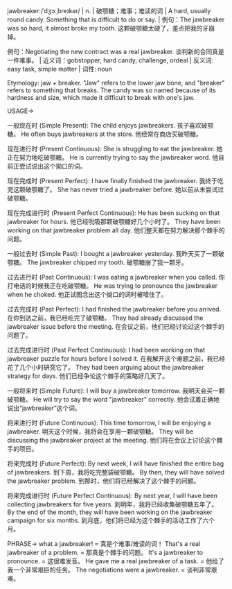 jawbreaker:/ˈdʒɔːˌbreɪkər/ | n. | 破颚糖；难事；难读的词 | A hard, usually round candy. Something that is difficult to do or say.  |  例句：The jawbreaker was so hard, it almost broke my tooth. 这颗破颚糖太硬了，差点把我的牙崩掉。

例句：Negotiating the new contract was a real jawbreaker. 谈判新的合同真是一件难事。 | 近义词：gobstopper, hard candy, challenge, ordeal | 反义词: easy task, simple matter | 词性: noun

Etymology: jaw + breaker.  "Jaw" refers to the lower jaw bone, and "breaker" refers to something that breaks.  The candy was so named because of its hardness and size, which made it difficult to break with one's jaw.


USAGE->

一般现在时 (Simple Present):
The child enjoys jawbreakers.  孩子喜欢破颚糖。
He often buys jawbreakers at the store. 他经常在商店买破颚糖。

现在进行时 (Present Continuous):
She is struggling to eat the jawbreaker. 她正在努力地吃破颚糖。
He is currently trying to say the jawbreaker word. 他目前正尝试说出这个拗口的词。


现在完成时 (Present Perfect):
I have finally finished the jawbreaker. 我终于吃完这颗破颚糖了。
She has never tried a jawbreaker before. 她以前从未尝试过破颚糖。


现在完成进行时 (Present Perfect Continuous):
He has been sucking on that jawbreaker for hours. 他已经吮吸那颗破颚糖好几个小时了。
They have been working on that jawbreaker problem all day. 他们整天都在努力解决那个棘手的问题。


一般过去时 (Simple Past):
I bought a jawbreaker yesterday. 我昨天买了一颗破颚糖。
The jawbreaker chipped my tooth. 破颚糖崩了我一颗牙。


过去进行时 (Past Continuous):
I was eating a jawbreaker when you called. 你打电话的时候我正在吃破颚糖。
He was trying to pronounce the jawbreaker when he choked. 他正试图念出这个拗口的词时被噎住了。


过去完成时 (Past Perfect):
I had finished the jawbreaker before you arrived. 在你到达之前，我已经吃完了破颚糖。
They had already discussed the jawbreaker issue before the meeting. 在会议之前，他们已经讨论过这个棘手的问题了。


过去完成进行时 (Past Perfect Continuous):
I had been working on that jawbreaker puzzle for hours before I solved it. 在我解开这个难题之前，我已经花了几个小时研究它了。
They had been arguing about the jawbreaker strategy for days. 他们已经争论这个棘手的策略好几天了。


一般将来时 (Simple Future):
I will buy a jawbreaker tomorrow. 我明天会买一颗破颚糖。
He will try to say the word "jawbreaker" correctly. 他会试着正确地说出“jawbreaker”这个词。


将来进行时 (Future Continuous):
This time tomorrow, I will be enjoying a jawbreaker. 明天这个时候，我将会在享用一颗破颚糖。
They will be discussing the jawbreaker project at the meeting. 他们将在会议上讨论这个棘手的项目。


将来完成时 (Future Perfect):
By next week, I will have finished the entire bag of jawbreakers. 到下周，我将吃完整袋破颚糖。
By then, they will have solved the jawbreaker problem. 到那时，他们将已经解决了这个棘手的问题。


将来完成进行时 (Future Perfect Continuous):
By next year, I will have been collecting jawbreakers for five years. 到明年，我将已经收集破颚糖五年了。
By the end of the month, they will have been working on the jawbreaker campaign for six months. 到月底，他们将已经为这个棘手的活动工作了六个月。


PHRASE->
what a jawbreaker! = 真是个难事/难读的词！
That's a real jawbreaker of a problem. = 那真是个棘手的问题。
It's a jawbreaker to pronounce. = 这很难发音。
He gave me a real jawbreaker of a task. = 他给了我一个非常艰巨的任务。
The negotiations were a jawbreaker. = 谈判非常艰难。

